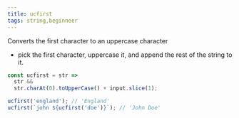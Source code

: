 ```yaml
---
title: ucfirst
tags: string,beginneer
---
```


Converts the first character to an uppercase character

- pick the first character, uppercase it, and append the rest of the string to it.

```js
const ucfirst = str =>
  str &&
  str.charAt(0).toUpperCase() + input.slice(1);
```

```js
ucfirst('england'); // 'England'
ucfirst(`john ${ucfirst('doe')}`); // 'John Doe'
```
